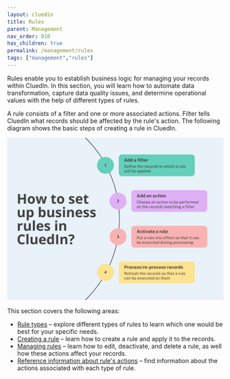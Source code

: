 ```yaml
---
layout: cluedin
title: Rules
parent: Management
nav_order: 010
has_children: true
permalink: /management/rules
tags: ["management","rules"]
---
```


Rules enable you to establish business logic for managing your records within CluedIn. In this section, you will learn how to automate data transformation, capture data quality issues, and determine operational values with the help of different types of rules.

A rule consists of a filter and one or more associated actions. Filter tells CluedIn what records should be affected by the rule's action. The following diagram shows the basic steps of creating a rule in CluedIn.

![rules-1.png](../../assets/images/management/rules/rules-1.png)

This section covers the following areas:

- [Rule types](/management/rules/rule-types) – explore different types of rules to learn which one would be best for your specific needs.
- [Creating a rule](/management/rules/create-rule) – learn how to create a rule and apply it to the records.
- [Managing rules](/management/rules/manage-rules) – learn how to edit, deactivate, and delete a rule, as well how these actions affect your records.
- [Reference information about rule's actions](/management/rules/rules-reference) – find information about the actions associated with each type of rule.

